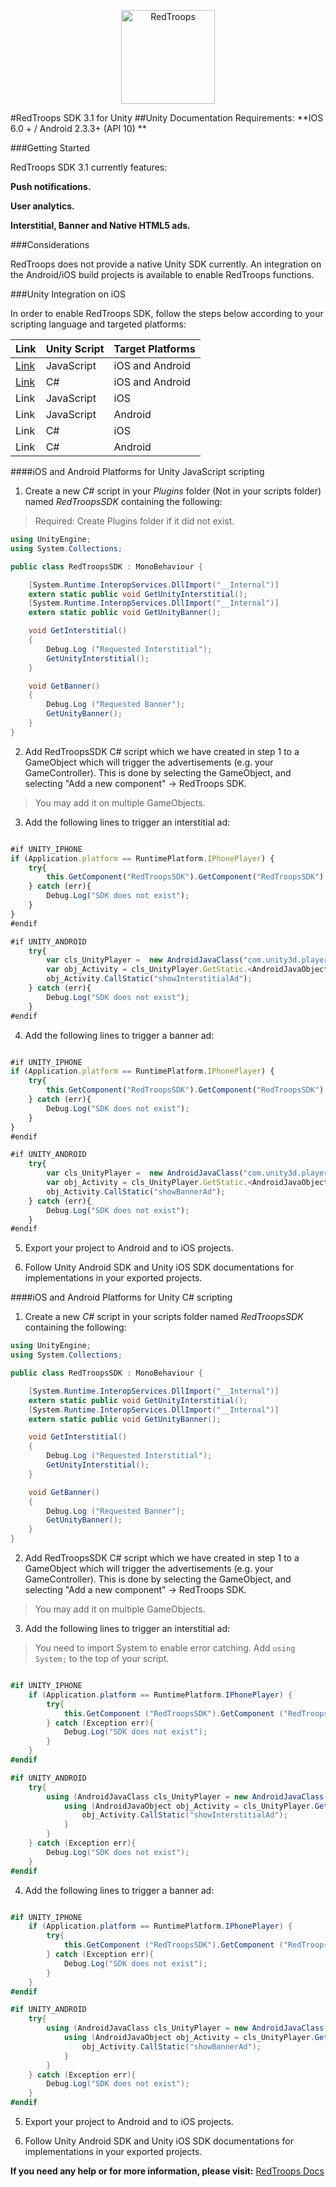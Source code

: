 <p align="center">
<img src="http://redtroops.com/images/logo_large.png" alt="RedTroops" width="150px">
</p>


#RedTroops SDK 3.1 for Unity
##Unity Documentation
Requirements: **IOS 6.0 + / Android 2.3.3+ (API 10) **

###Getting Started

RedTroops SDK 3.1 currently features:

**Push notifications.**

**User analytics.**

**Interstitial, Banner and Native HTML5 ads.**

###Considerations

RedTroops does not provide a native Unity SDK currently. An integration on the Android/iOS build projects is available to enable RedTroops functions.

###Unity Integration on iOS

In order to enable RedTroops SDK, follow the steps below according to your scripting language and targeted platforms:

Link|Unity Script  | Target Platforms
---|------------- | -------------
[Link](#iaj)|JavaScript | iOS and Android
[Link](#iac)|C#  | iOS and Android
Link|JavaScript | iOS
Link|JavaScript  | Android
Link|C# | iOS
Link|C#  | Android

####<a name="iaj"></a>iOS and Android Platforms for Unity JavaScript scripting

1) Create a new *C#* script in your *Plugins* folder (Not in your scripts folder) named *RedTroopsSDK* containing the following:

> Required: Create Plugins folder if it did not exist.

```csharp
using UnityEngine;
using System.Collections;

public class RedTroopsSDK : MonoBehaviour {

    [System.Runtime.InteropServices.DllImport("__Internal")]
    extern static public void GetUnityInterstitial();
    [System.Runtime.InteropServices.DllImport("__Internal")]
    extern static public void GetUnityBanner();

    void GetInterstitial()
    {
        Debug.Log ("Requested Interstitial");
        GetUnityInterstitial();
    }

    void GetBanner()
    {
        Debug.Log ("Requested Banner");
        GetUnityBanner();
    }
}
```

2) Add RedTroopsSDK C# script which we have created in step 1 to a GameObject which will trigger the advertisements (e.g. your GameController). This is done by selecting the GameObject, and selecting "Add a new component" -> RedTroops SDK.

> You may add it on multiple GameObjects.

3) Add the following lines to trigger an interstitial ad:

```js

#if UNITY_IPHONE
if (Application.platform == RuntimePlatform.IPhonePlayer) {
    try{
        this.GetComponent("RedTroopsSDK").GetComponent("RedTroopsSDK").SendMessage("GetInterstitial");
    } catch (err){
        Debug.Log("SDK does not exist");
    }
}
#endif

#if UNITY_ANDROID
    try{
        var cls_UnityPlayer =  new AndroidJavaClass("com.unity3d.player.UnityPlayer");
        var obj_Activity = cls_UnityPlayer.GetStatic.<AndroidJavaObject>("currentActivity");
        obj_Activity.CallStatic("showInterstitialAd");
    } catch (err){
        Debug.Log("SDK does not exist");
    }
#endif

```

4) Add the following lines to trigger a banner ad:

```js

#if UNITY_IPHONE
if (Application.platform == RuntimePlatform.IPhonePlayer) {
    try{
        this.GetComponent("RedTroopsSDK").GetComponent("RedTroopsSDK").SendMessage("GetBanner");
    } catch (err){
        Debug.Log("SDK does not exist");
    }
}
#endif

#if UNITY_ANDROID
    try{
        var cls_UnityPlayer =  new AndroidJavaClass("com.unity3d.player.UnityPlayer");
        var obj_Activity = cls_UnityPlayer.GetStatic.<AndroidJavaObject>("currentActivity");
        obj_Activity.CallStatic("showBannerAd");
    } catch (err){
        Debug.Log("SDK does not exist");
    }
#endif

```

5) Export your project to Android and to iOS projects.

6) Follow Unity Android SDK and Unity iOS SDK documentations for implementations in your exported projects.

####<a name="iac"></a>iOS and Android Platforms for Unity C# scripting

1) Create a new *C#* script in your scripts folder named *RedTroopsSDK* containing the following:

```csharp
using UnityEngine;
using System.Collections;

public class RedTroopsSDK : MonoBehaviour {

    [System.Runtime.InteropServices.DllImport("__Internal")]
    extern static public void GetUnityInterstitial();
    [System.Runtime.InteropServices.DllImport("__Internal")]
    extern static public void GetUnityBanner();

    void GetInterstitial()
    {
        Debug.Log ("Requested Interstitial");
        GetUnityInterstitial();
    }

    void GetBanner()
    {
        Debug.Log ("Requested Banner");
        GetUnityBanner();
    }
}
```

2) Add RedTroopsSDK C# script which we have created in step 1 to a GameObject which will trigger the advertisements (e.g. your GameController). This is done by selecting the GameObject, and selecting "Add a new component" -> RedTroops SDK.

> You may add it on multiple GameObjects.

3) Add the following lines to trigger an interstitial ad:

> You need to import System to enable error catching. Add `using System;` to the top of your script.

```csharp

#if UNITY_IPHONE
    if (Application.platform == RuntimePlatform.IPhonePlayer) {
        try{
            this.GetComponent ("RedTroopsSDK").GetComponent ("RedTroopsSDK").SendMessage ("GetInterstitial");
        } catch (Exception err){
            Debug.Log("SDK does not exist");
        }
    }
#endif

#if UNITY_ANDROID
    try{
        using (AndroidJavaClass cls_UnityPlayer = new AndroidJavaClass("com.unity3d.player.UnityPlayer")){
            using (AndroidJavaObject obj_Activity = cls_UnityPlayer.GetStatic<AndroidJavaObject>("currentActivity")){
                obj_Activity.CallStatic("showInterstitialAd");
            }
        }
    } catch (Exception err){
        Debug.Log("SDK does not exist");
    }
#endif

```

4) Add the following lines to trigger a banner ad:

```csharp

#if UNITY_IPHONE
    if (Application.platform == RuntimePlatform.IPhonePlayer) {
        try{
            this.GetComponent ("RedTroopsSDK").GetComponent ("RedTroopsSDK").SendMessage ("GetBanner");
        } catch (Exception err){
            Debug.Log("SDK does not exist");
        }
    }
#endif

#if UNITY_ANDROID
    try{
        using (AndroidJavaClass cls_UnityPlayer = new AndroidJavaClass("com.unity3d.player.UnityPlayer")){
            using (AndroidJavaObject obj_Activity = cls_UnityPlayer.GetStatic<AndroidJavaObject>("currentActivity")){
                obj_Activity.CallStatic("showBannerAd");
            }
        }
    } catch (Exception err){
        Debug.Log("SDK does not exist");
    }
#endif

```

5) Export your project to Android and to iOS projects.

6) Follow Unity Android SDK and Unity iOS SDK documentations for implementations in your exported projects.

**If you need any help or for more information, please visit:**  <a href="http://docs.redtroops.com" class="btn">RedTroops Docs</a>